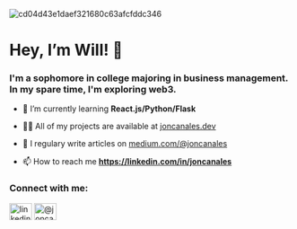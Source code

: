<p align="center">
  
![cd04d43e1daef321680c63afcfddc346](https://user-images.githubusercontent.com/95723185/164296899-c9c5a2ba-6be6-4123-b43a-5309b4376bf3.jpeg)

<h1 align="left">Hey, I’m Will! 👋 </h1>
<h3 align="left">I'm a sophomore in college majoring in business management. In my spare time, I'm exploring web3.</h3>

<p align="left">  </p>

- 🌱 I’m currently learning **React.js/Python/Flask**

- 👨‍💻 All of my projects are available at [joncanales.dev](joncanales.dev)

- 📝 I regulary write articles on [medium.com/@joncanales](medium.com/@joncanales)

- 📫 How to reach me **https://linkedin.com/in/joncanales**

<p align="left">
<h3 align="left">Connect with me:</h3>
<a href="https://linkedin.com/in/linkedin.com/in/joncanales" target="blank"><img align="center" src="https://cdn.jsdelivr.net/npm/simple-icons@3.0.1/icons/linkedin.svg" alt="linkedin.com/in/joncanales" height="30" width="40" /></a>
<a href="https://medium.com/@joncanales" target="blank"><img align="center" src="https://cdn.jsdelivr.net/npm/simple-icons@3.0.1/icons/medium.svg" alt="@joncanales" height="30" width="40" /></a>
</p>




